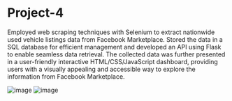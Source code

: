 # Project-4

Employed web scraping techniques with Selenium to extract nationwide used vehicle listings data from Facebook Marketplace. Stored the data in a SQL database for efficient management and developed an API using Flask to enable seamless data retrieval. The collected data was further presented in a user-friendly interactive HTML/CSS/JavaScript dashboard, providing users with a visually appealing and accessible way to explore the information from Facebook Marketplace.

![image](https://github.com/pietrostolf/Project-4/assets/124335112/2737ae62-73c4-47f0-ad58-4dcec3c84634)
![image](https://github.com/pietrostolf/Project-4/assets/124335112/46c1daf8-95eb-4b77-aff7-ae8a6a6b1048)



